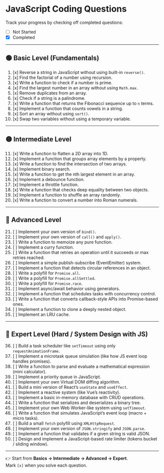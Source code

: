 # JavaScript Coding Questions

Track your progress by checking off completed questions:

- [ ] Not Started
- [x] Completed

---

## 🟢 Basic Level (Fundamentals)

1. [x] Reverse a string in JavaScript without using built-in `reverse()`.
2. [x] Find the factorial of a number using recursion.
3. [x] Write a function to check if a number is prime.
4. [x] Find the largest number in an array without using `Math.max`.
5. [x] Remove duplicates from an array.
6. [x] Check if a string is a palindrome.
7. [x] Write a function that returns the Fibonacci sequence up to `n` terms.
8. [x] Implement a function that counts vowels in a string.
9. [x] Sort an array without using `sort()`.
10. [x] Swap two variables without using a temporary variable.

---

## 🟡 Intermediate Level

11. [x] Write a function to flatten a 2D array into 1D.
12. [x] Implement a function that groups array elements by a property.
13. [x] Write a function to find the intersection of two arrays.
14. [x] Implement binary search.
15. [x] Write a function to get the nth largest element in an array.
16. [x] Implement a debounce function.
17. [x] Implement a throttle function.
18. [x] Write a function that checks deep equality between two objects.
19. [x] Implement a function to shuffle an array randomly.
20. [x] Write a function to convert a number into Roman numerals.

---

## 🔵 Advanced Level

21. [ ] Implement your own version of `bind()`.
22. [ ] Implement your own version of `call()` and `apply()`.
23. [ ] Write a function to memoize any pure function.
24. [ ] Implement a curry function.
25. [ ] Write a function that retries an operation until it succeeds or max retries reached.
26. [ ] Implement a simple publish-subscribe (EventEmitter) system.
27. [ ] Implement a function that detects circular references in an object.
28. [ ] Write a polyfill for `Promise.all`.
29. [ ] Write a polyfill for `Promise.allSettled`.
30. [ ] Write a polyfill for `Promise.race`.
31. [ ] Implement async/await behavior using generators.
32. [ ] Implement a function that schedules tasks with concurrency control.
33. [ ] Write a function that converts callback-style APIs into Promise-based ones.
34. [ ] Implement a function to clone a deeply nested object.
35. [ ] Implement an LRU cache.

---

## 🔴 Expert Level (Hard / System Design with JS)

36. [ ] Build a task scheduler like `setTimeout` using only `requestAnimationFrame`.
37. [ ] Implement a microtask queue simulation (like how JS event loop handles promises).
38. [ ] Write a function to parse and evaluate a mathematical expression (mini calculator).
39. [ ] Implement a priority queue in JavaScript.
40. [ ] Implement your own Virtual DOM diffing algorithm.
41. [ ] Build a mini version of React’s `useState` and `useEffect`.
42. [ ] Implement a reactive system (like Vue’s reactivity).
43. [ ] Implement a basic in-memory database with CRUD operations.
44. [ ] Write a function that serializes and deserializes a binary tree.
45. [ ] Implement your own Web Worker-like system using `setTimeout`.
46. [ ] Write a function that simulates JavaScript’s event loop (macro + micro tasks).
47. [ ] Build a small `fetch` polyfill using `XMLHttpRequest`.
48. [ ] Implement your own version of `JSON.stringify` and `JSON.parse`.
49. [ ] Implement a function that validates if a given string is valid JSON.
50. [ ] Design and implement a JavaScript-based rate limiter (tokens bucket / sliding window).

---

👉 Start from **Basics → Intermediate → Advanced → Expert**.  
Mark `[x]` when you solve each question.
